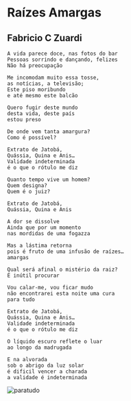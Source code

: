 Raízes Amargas
==============

Fabricio C Zuardi
-----------------


    A vida parece doce, nas fotos do bar
    Pessoas sorrindo e dançando, felizes
    Não há preocupação

    Me incomodam muito essa tosse,
    as notícias, a televisão;
    Este piso moribundo
    e até mesmo este balcão

    Quero fugir deste mundo
    desta vida, deste país
    estou preso

    De onde vem tanta amargura?
    Como é possível?

    Extrato de Jatobá,
    Quássia, Quina e Anis…
    Validade indeterminada
    é o que o rótulo me diz

    Quanto tempo vive um homem?
    Quem designa?
    Quem é o juiz?

    Extrato de Jatobá,
    Quássia, Quina e Anis

    A dor se dissolve
    Ainda que por um momento
    nas mordidas de uma fogazza

    Mas a lástima retorna
    pois é fruto de uma infusão de raízes…
    amargas

    Qual será afinal o mistério da raiz?
    É inútil procurar

    Vou calar-me, vou ficar mudo
    não encontrarei esta noite uma cura
    para tudo

    Extrato de Jatobá,
    Quássia, Quina e Anis…
    Validade indeterminada
    é o que o rótulo me diz

    O líquido escuro reflete o luar
    ao longo da madrugada

    E na alvorada
    sob o abrigo da luz solar
    é dificil vencer a charada
    a validade é indeterminada


![paratudo](http://www.imigrantesbebidas.com.br/bebida/images/products/full/5434_Paratudo__com_Jatoba_e_Raizes_900_ml_1.jpg)